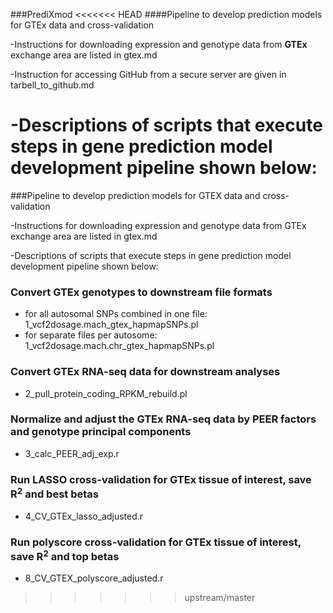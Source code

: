 ###PrediXmod
<<<<<<< HEAD
####Pipeline to develop prediction models for GTEx data and cross-validation

-Instructions for downloading expression and genotype data from **GTEx** exchange area are 
 listed in gtex.md

-Instruction for accessing GitHub from a secure server are given in tarbell_to_github.md
 
-Descriptions of scripts that execute steps in gene prediction model development pipeline shown below: 
=======
###Pipeline to develop prediction models for GTEX data and cross-validation


-Instructions for downloading expression and genotype data from GTEx exchange area are 
 listed in gtex.md

-Descriptions of scripts that execute steps in gene prediction model development pipeline shown below: 

### Convert GTEx genotypes to downstream file formats
- for all autosomal SNPs combined in one file: 1_vcf2dosage.mach_gtex_hapmapSNPs.pl
- for separate files per autosome: 1_vcf2dosage.mach.chr_gtex_hapmapSNPs.pl

### Convert GTEx RNA-seq data for downstream analyses
- 2_pull_protein_coding_RPKM_rebuild.pl

### Normalize and adjust the GTEx RNA-seq data by PEER factors and genotype principal components
- 3_calc_PEER_adj_exp.r

### Run LASSO cross-validation for GTEx tissue of interest, save R<sup>2</sup> and best betas
- 4_CV_GTEx_lasso_adjusted.r

### Run polyscore cross-validation for GTEx tissue of interest, save R<sup>2</sup> and top betas
- 8_CV_GTEX_polyscore_adjusted.r
>>>>>>> upstream/master
